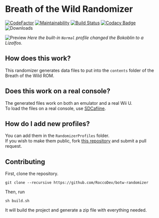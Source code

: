 # Breath of the Wild Randomizer
[![CodeFactor](https://www.codefactor.io/repository/github/roccodev/botw-randomizer/badge)](https://www.codefactor.io/repository/github/roccodev/botw-randomizer)
[![Maintainability](https://api.codeclimate.com/v1/badges/93dcbe571540aa9c5e45/maintainability)](https://codeclimate.com/github/RoccoDev/botw-randomizer/maintainability)
[![Build Status](https://travis-ci.org/RoccoDev/botw-randomizer.svg?branch=master)](https://travis-ci.org/RoccoDev/botw-randomizer)
[![Codacy Badge](https://api.codacy.com/project/badge/Grade/5319f4535300499fb234a657e5aa50aa)](https://www.codacy.com/app/RoccoDev/botw-randomizer?utm_source=github.com&amp;utm_medium=referral&amp;utm_content=RoccoDev/botw-randomizer&amp;utm_campaign=Badge_Grade)
![Downloads](https://img.shields.io/github/downloads/RoccoDev/botw-randomizer/total.svg)

![Preview](https://rocco.dev/img/botw-rando.png)
*Here the built-in `Normal` profile changed the Bokoblin to a Lizalfos.*

## How does this work?
This randomizer generates data files to put into the `contents` folder of the Breath of the Wild ROM.

## Does this work on a real console?
The generated files work on both an emulator and a real Wii U.  
To load the files on a real console, use [SDCafiine](https://github.com/Maschell/SDCafiine).

## How do I add new profiles?
You can add them in the `RandomizerProfiles` folder.  
If you wish to make them public, fork [this repository](https://github.com/RoccoDev/botw-randomizer-profiles) and submit a pull request.

## Contributing
First, clone the repository.
```
git clone --recursive https://github.com/RoccoDev/botw-randomizer
```
Then, run
```
sh build.sh
```
It will build the project and generate a zip file with everything needed.
